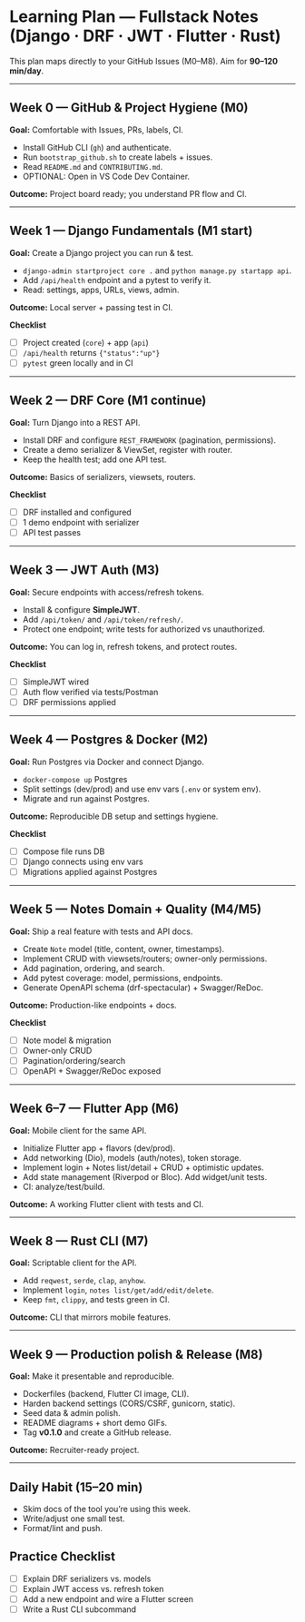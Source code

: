 # Learning Plan — Fullstack Notes (Django · DRF · JWT · Flutter · Rust)

This plan maps directly to your GitHub Issues (M0–M8). Aim for **90–120 min/day**.

---

## Week 0 — GitHub & Project Hygiene (M0)
**Goal:** Comfortable with Issues, PRs, labels, CI.
- Install GitHub CLI (`gh`) and authenticate.
- Run `bootstrap_github.sh` to create labels + issues.
- Read `README.md` and `CONTRIBUTING.md`.
- OPTIONAL: Open in VS Code Dev Container.

**Outcome:** Project board ready; you understand PR flow and CI.

---

## Week 1 — Django Fundamentals (M1 start)
**Goal:** Create a Django project you can run & test.
- `django-admin startproject core .` and `python manage.py startapp api`.
- Add `/api/health` endpoint and a pytest to verify it.
- Read: settings, apps, URLs, views, admin.

**Outcome:** Local server + passing test in CI.

**Checklist**
- [ ] Project created (`core`) + app (`api`)
- [ ] `/api/health` returns `{"status":"up"}`
- [ ] `pytest` green locally and in CI

---

## Week 2 — DRF Core (M1 continue)
**Goal:** Turn Django into a REST API.
- Install DRF and configure `REST_FRAMEWORK` (pagination, permissions).
- Create a demo serializer & ViewSet, register with router.
- Keep the health test; add one API test.

**Outcome:** Basics of serializers, viewsets, routers.

**Checklist**
- [ ] DRF installed and configured
- [ ] 1 demo endpoint with serializer
- [ ] API test passes

---

## Week 3 — JWT Auth (M3)
**Goal:** Secure endpoints with access/refresh tokens.
- Install & configure **SimpleJWT**.
- Add `/api/token/` and `/api/token/refresh/`.
- Protect one endpoint; write tests for authorized vs unauthorized.

**Outcome:** You can log in, refresh tokens, and protect routes.

**Checklist**
- [ ] SimpleJWT wired
- [ ] Auth flow verified via tests/Postman
- [ ] DRF permissions applied

---

## Week 4 — Postgres & Docker (M2)
**Goal:** Run Postgres via Docker and connect Django.
- `docker-compose up` Postgres
- Split settings (dev/prod) and use env vars (`.env` or system env).
- Migrate and run against Postgres.

**Outcome:** Reproducible DB setup and settings hygiene.

**Checklist**
- [ ] Compose file runs DB
- [ ] Django connects using env vars
- [ ] Migrations applied against Postgres

---

## Week 5 — Notes Domain + Quality (M4/M5)
**Goal:** Ship a real feature with tests and API docs.
- Create `Note` model (title, content, owner, timestamps).
- Implement CRUD with viewsets/routers; owner-only permissions.
- Add pagination, ordering, and search.
- Add pytest coverage: model, permissions, endpoints.
- Generate OpenAPI schema (drf-spectacular) + Swagger/ReDoc.

**Outcome:** Production-like endpoints + docs.

**Checklist**
- [ ] Note model & migration
- [ ] Owner-only CRUD
- [ ] Pagination/ordering/search
- [ ] OpenAPI + Swagger/ReDoc exposed

---

## Week 6–7 — Flutter App (M6)
**Goal:** Mobile client for the same API.
- Initialize Flutter app + flavors (dev/prod).
- Add networking (Dio), models (auth/notes), token storage.
- Implement login + Notes list/detail + CRUD + optimistic updates.
- Add state management (Riverpod or Bloc). Add widget/unit tests.
- CI: analyze/test/build.

**Outcome:** A working Flutter client with tests and CI.

---

## Week 8 — Rust CLI (M7)
**Goal:** Scriptable client for the API.
- Add `reqwest`, `serde`, `clap`, `anyhow`.
- Implement `login`, `notes list/get/add/edit/delete`.
- Keep `fmt`, `clippy`, and tests green in CI.

**Outcome:** CLI that mirrors mobile features.

---

## Week 9 — Production polish & Release (M8)
**Goal:** Make it presentable and reproducible.
- Dockerfiles (backend, Flutter CI image, CLI).
- Harden backend settings (CORS/CSRF, gunicorn, static).
- Seed data & admin polish.
- README diagrams + short demo GIFs.
- Tag **v0.1.0** and create a GitHub release.

**Outcome:** Recruiter-ready project.

---

## Daily Habit (15–20 min)
- Skim docs of the tool you’re using this week.
- Write/adjust one small test.
- Format/lint and push.

## Practice Checklist
- [ ] Explain DRF serializers vs. models
- [ ] Explain JWT access vs. refresh token
- [ ] Add a new endpoint and wire a Flutter screen
- [ ] Write a Rust CLI subcommand
